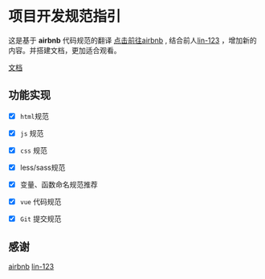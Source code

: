 # 项目开发规范指引

这是基于 **airbnb** 代码规范的翻译 [点击前往airbnb](https://github.com/airbnb/javascript) , 结合前人[lin-123](https://github.com/2462870727/javascript) ，增加新的内容。并搭建文档，更加适合观看。

[文档](https://2462870727.github.io/project-rules/)

## 功能实现

- [x] `html`规范

- [x] `js` 规范 

- [x] `css` 规范 

- [x] less/sass规范

- [x] 变量、函数命名规范推荐

- [x] `vue` 代码规范

- [x] `Git` 提交规范

## 感谢

[airbnb](https://github.com/airbnb)  [lin-123](https://avatars.githubusercontent.com/u/12790570?v=4)
